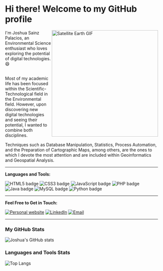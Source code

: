# Hi there! Welcome to my GitHub profile
<img align="right" width="350px" height="350px" alt="Satellite Earth GIF" src="https://media.giphy.com/media/3ohs873OdgNQGu017G/giphy.gif">
<div align="left">
I'm Joshua Sainz Palacios, an Environmental Science enthusiast who loves exploring the potential of digital technologies. 😄
</br><br>

Most of my academic life has been focused within the Scientific-Technological field in the Environmental field. However, upon discovering new digital technologies and seeing their potential, I wanted to combine both disciplines.

Techniques such as Database Manipulation, Statistics, Process Automation, and the Preparation of Cartographic Maps, among others, are the ones to which I devote the most attention and are included within Geoinformatics and Geospatial Analysis.
</div>

---

**Languages and Tools:**

![HTML5 badge](https://img.shields.io/badge/HTML-5-orange) ![CSS3 badge](https://img.shields.io/badge/CSS-3-blue) ![JavaScript badge](https://img.shields.io/badge/JavaScript-ES6-yellow) ![PHP badge](https://img.shields.io/badge/PHP-8-purple) ![Java badge](https://img.shields.io/badge/Java-17-red) ![MySQL badge](https://img.shields.io/badge/SQL-MySQL-lightgrey) ![Python badge](https://img.shields.io/badge/Python-3.10-blue)

---

**Feel Free to Get in Touch:**

[![Personal website](https://img.icons8.com/fluent/48/000000/domain.png)](https://www.joshuasainzweb.com)
[![LinkedIn](https://img.icons8.com/fluent/48/000000/linkedin.png)](https://www.linkedin.com/in/joshua-sainz-palacios-791688186/)
[![Email](https://img.icons8.com/fluent/48/000000/gmail.png)](mailto:joshuasainz95@gmail.com)


---

### My GitHub Stats

![Joshua's GitHub stats](https://github-readme-stats.vercel.app/api?username=joshuasp95&show_icons=true&theme=radical)

### Languages and Tools Stats

![Top Langs](https://github-readme-stats.vercel.app/api/top-langs/?username=joshuasp95&layout=compact&langs_count=8)

